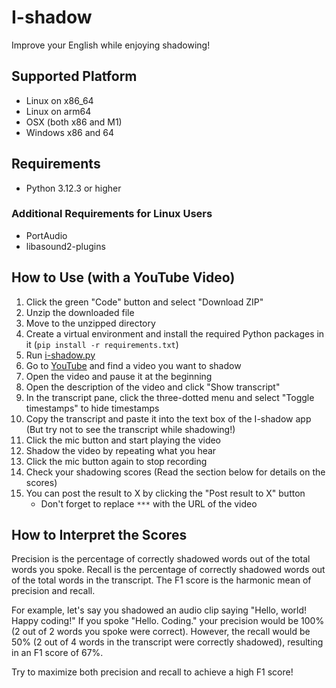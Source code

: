 # I-shadow

Improve your English while enjoying shadowing!

## Supported Platform

- Linux on x86_64
- Linux on arm64
- OSX (both x86 and M1)
- Windows x86 and 64

## Requirements

- Python 3.12.3 or higher

### Additional Requirements for Linux Users

- PortAudio
- libasound2-plugins

## How to Use (with a YouTube Video)

1. Click the green "Code" button and select "Download ZIP"
2. Unzip the downloaded file
3. Move to the unzipped directory
4. Create a virtual environment and install the required Python packages in it (`pip install -r requirements.txt`)
5. Run [i-shadow.py](i-shadow.py)
6. Go to [YouTube](https://www.youtube.com) and find a video you want to shadow
7. Open the video and pause it at the beginning
8. Open the description of the video and click "Show transcript"
9. In the transcript pane, click the three-dotted menu and select "Toggle timestamps" to hide timestamps
10. Copy the transcript and paste it into the text box of the I-shadow app (But try not to see the transcript while shadowing!)
11. Click the mic button and start playing the video
12. Shadow the video by repeating what you hear
13. Click the mic button again to stop recording
14. Check your shadowing scores (Read the section below for details on the scores)
15. You can post the result to X by clicking the "Post result to X" button
    - Don't forget to replace `***` with the URL of the video

## How to Interpret the Scores

Precision is the percentage of correctly shadowed words out of the total words you spoke.
Recall is the percentage of correctly shadowed words out of the total words in the transcript.
The F1 score is the harmonic mean of precision and recall.

For example, let's say you shadowed an audio clip saying "Hello, world! Happy coding!"
If you spoke "Hello. Coding." your precision would be 100% (2 out of 2 words you spoke were correct).
However, the recall would be 50% (2 out of 4 words in the transcript were correctly shadowed), resulting in an F1 score of 67%.

Try to maximize both precision and recall to achieve a high F1 score!
